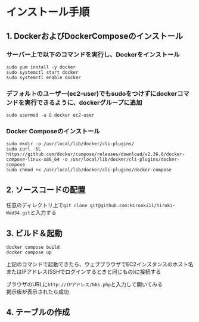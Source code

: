 # インストール手順

## 1. DockerおよびDockerComposeのインストール

### サーバー上で以下のコマンドを実行し、Dockerをインストール

    sudo yum install -y docker  
    sudo systemctl start docker  
    sudo systemctl enable docker  
 
### デフォルトのユーザー(ec2-user)でもsudoをつけずにdockerコマンドを実行できるように、dockerグループに追加

    sudo usermod -a G docker ec2-user   

### Docker Composeのインストール

    sudo mkdir -p /usr/local/lib/docker/cli-plugins/  
    sudo curl -SL https://github.com/docker/compose/releases/download/v2.36.0/docker-compose-linux-x86_64 -o /usr/local/lib/docker/cli-plugins/docker-compose  
    sudo chmod +x /usr/local/lib/docker/cli-plugins/docker-compose  

## 2. ソースコードの配置

任意のディレクトリ上で`git clone git@github.com:Hirooki11/hiroki-Wed34.git`と入力する  

## 3. ビルド＆起動

    docker compose build  
    docker compose up  

上記のコマンドで起動できたら、ウェブブラウザでEC2インスタンスのホスト名またはIPアドレス(SSHでログインするときと同じもの)に接続する  

ブラウザのURLに`http://IPアドレス/bbs.php`と入力して開いてみる  
掲示板が表示されたら成功

## 4. テーブルの作成
